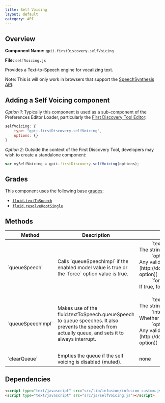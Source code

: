```yaml
---
title: Self Voicing
layout: default
category: API
---
```


## Overview

**Component Name:** `gpii.firstDiscovery.selfVoicing`

**File:** `selfVoicing.js`

Provides a Text-to-Speech engine for vocalizing text.

Note: This is will only work in browsers that support the
[SpeechSynthesis API](https://dvcs.w3.org/hg/speech-api/raw-file/tip/speechapi.html#tts-section).

## Adding a Self Voicing component


*Option 1*: Typically this component is used as a sub-component of the Preferences Editor Loader,
particularly the [First Discovery Tool Editor](firstDiscoveryEditor.md):
```javascript
selfVoicing: {
    type: "gpii.firstDiscovery.selfVoicing",
    options: {}
}
```

*Option 2*: Outside the context of the First Discovery Tool, developers may wish to create a standalone component:
```javascript
var mySelfVoicing = gpii.firstDiscovery.selfVoicing(options);
```

## Grades

This component uses the following base
[grades](http://docs.fluidproject.org/infusion/development/ComponentGrades.html):

* [`fluid.textToSpeech`](http://docs.fluidproject.org/infusion/development/TextToSpeechAPI.html)
* [`fluid.resolveRootSingle`](http://docs.fluidproject.org/infusion/development/Contexts.html#global-components-fluid-resolveroot-and-fluid-resolverootsingle-)

## Methods

<table>
    <thead>
        <tr><th>Method</th><th>Description</th><th>Parameters</th></tr>
    </thead>
    <tbody>
        <tr>
            <td>`queueSpeech`</td>
            <td>Calls `queueSpeechImpl` if the enabled model value is true or the `force` option value is true.</td>
            <td>
                <dl>
                    <dd>`text` (string)</dd>
                    <dt>The string of text to be voiced</dt>
                    <dd>`options` (Object)</dd>
                    <dt>Any valid speech utterance options (see: [`utteranceOpts`](http://docs.fluidproject.org/infusion/development/TextToSpeechAPI.html#utteranceopts-option))</dt>
                    <dd>`force` (string)</dd>
                    <dt>If true, force to turn on the self voicing</dt>
                </dl>
            </td>
        </tr>
        <tr>
            <td>`queueSpeechImpl`</td>
            <td>Makes use of the fluid.textToSpeech.queueSpeech to queue speeches. It also prevents the speech from actually queue, and sets it to always interrupt.</td>
            <td>
                <dl>
                    <dd>`text` (string)</dd>
                    <dt>The string of text to be voiced</dt>
                    <dd>`interrupt` (boolean)</dd>
                    <dt>Whether or not to stop the self voicing</dt>
                    <dd>`options` (Object)</dd>
                    <dt>Any valid speech utterance options (see: [`utteranceOpts`](http://docs.fluidproject.org/infusion/development/TextToSpeechAPI.html#utteranceopts-option))</dt>
                </dl>
            </td>
        </tr>
        <tr>
            <td>`clearQueue`</td>
            <td>Empties the queue if the self voicing is disabled (muted).</td>
            <td>none</td>
        </tr>
    </tbody>
</table>

## Dependencies

```html
<script type="text/javascript" src="src/lib/infusion/infusion-custom.js"></script>
<script type="text/javascript" src="src/js/selfVoicing.js"></script>
```


